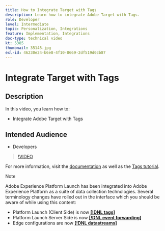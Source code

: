 ```yaml
---
title: How to Integrate Target with Tags
description: Learn how to integrate Adobe Target with Tags.
role: Developer
level: Intermediate
topic: Personalization, Integrations
feature: Implementation, Integrations
doc-type: technical video
kt: 5385
thumbnail: 35145.jpg
exl-id: 46230e24-b6e8-4f10-8669-2df519d03b87
---
```

# Integrate Target with Tags

## Description

In this video, you learn how to:

* Integrate Adobe Target with Tags

## Intended Audience

* Developers

>[!VIDEO](https://video.tv.adobe.com/v/35145/?quality=12)

For more information, visit the [documentation](https://experienceleague.adobe.com/docs/target/using/implement-target/client-side/at-js-implementation/deploy-at-js/cmp-implementing-target-using-adobe-launch.html?lang=en) as well as the [Tags tutorial](https://experienceleague.adobe.com/docs/launch-learn/implementing-in-websites-with-launch/index.html?lang=en).

>[!NOTE]
>
>Adobe Experience Platform Launch has been integrated into Adobe Experience Platform as a suite of data collection technologies. Several terminology changes have rolled out in the interface which you should be aware of while using this content:
>
> * Platform Launch (Client Side) is now **[[!DNL tags]](https://experienceleague.adobe.com/docs/experience-platform/tags/home.html)** 
> * Platform Launch Server Side is now **[[!DNL event forwarding]](https://experienceleague.adobe.com/docs/experience-platform/tags/event-forwarding/overview.html)** 
> * Edge configurations  are now **[[!DNL datastreams]](https://experienceleague.adobe.com/docs/experience-platform/edge/fundamentals/datastreams.html)**

